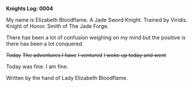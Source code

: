 <!-- title: Elizabeth's Journal Entry: Day 5 -->

**Knights Log: 0004**

My name is Elizabeth Bloodflame. A Jade Sword Knight. Trained by Viridis. Knight of Honor. Smith of The Jade Forge.

There has been a lot of confusion weighing on my mind but the positive is there has been a lot conquered.

~~Today~~
~~The adventures I have~~
~~I ventured~~
~~I woke up today and went~~

Today was fine. I am fine.

Written by the hand of Lady Elizabeth Bloodflame.

